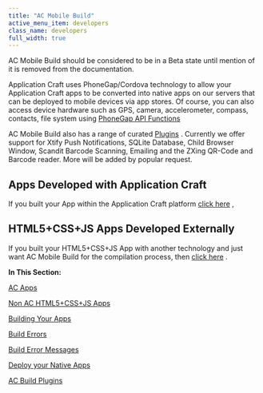 ```yaml
---
title: "AC Mobile Build"
active_menu_item: developers
class_name: developers
full_width: true
---
```



AC Mobile Build should be considered to be in a Beta state until mention of it is removed from the documentation.

Application Craft uses PhoneGap/Cordova technology to allow your Application Craft apps to be converted into native apps on our servers that can be deployed to mobile devices via app stores. Of course, you can also access device hardware such as GPS, camera, accelerometer, compass, contacts, file system using [PhoneGap API Functions](../apps-developed-with-application-craft/phonegap-functions)

AC Mobile Build also has a range of curated [Plugins](ac-mobile-build/ac-build-plugins/) . Currently we offer support for Xtify Push Notifications, SQLite Database, Child Browser Window, Scandit Barcode Scanning, Emailing and the ZXing QR-Code and Barcode reader. More will be added by popular request.

## Apps Developed with Application Craft

If you built your App within the Application Craft platform [click here](ac-mobile-build/ac-apps) ,

## HTML5+CSS+JS Apps Developed Externally

If you built your HTML5+CSS+JS App with another technology and just want AC Mobile Build for the compilation process, then [click here](ac-mobile-build/external-html5cssjs-apps) .

**In This Section:**

[AC Apps](ac-mobile-build/ac-apps)

[Non AC HTML5+CSS+JS Apps](ac-mobile-build/external-html5cssjs-apps)

[Building Your Apps](ac-mobile-build/automatic-building)

[Build Errors](ac-mobile-build/build-errors)

[Build Error Messages](ac-mobile-build/build-error-messages)

[Deploy your Native Apps](ac-mobile-build/deploy-your-native-apps)

[AC Build Plugins](ac-mobile-build/ac-build-plugins/)

